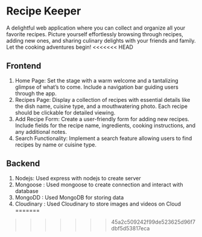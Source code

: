 # Recipe Keeper

A delightful web application where you can collect and organize all your favorite recipes. Picture yourself effortlessly browsing through recipes, adding new ones, and sharing culinary delights with your friends and family. Let the cooking adventures begin!
<<<<<<< HEAD

## Frontend
1. Home Page: Set the stage with a warm welcome and a tantalizing glimpse of what’s to come. Include a navigation bar guiding users through the app.
2. Recipes Page: Display a collection of recipes with essential details like the dish name, cuisine type, and a mouthwatering photo. Each recipe should be clickable for detailed viewing.
3. Add Recipe Form: Create a user-friendly form for adding new recipes. Include fields for the recipe name, ingredients, cooking instructions, and any additional notes.
4. Search Functionality: Implement a search feature allowing users to find recipes by name or cuisine type.

## Backend
1. Nodejs: Used express with nodejs to create server 
2. Mongoose : Used mongoose to create connection and interact with database
3. MongoDD : Used MongoDB for storing data 
4. Cloudinary : Used Cloudinary to store images and videos on Cloud
=======
>>>>>>> 45a2c509242f99de523625d96f7dbf5d53817eca

